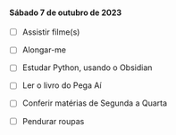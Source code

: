 #### Sábado 7 de outubro de 2023
- [ ] Assistir filme(s)
- [ ] Alongar-me
- [ ] Estudar Python, usando o Obsidian 
- [ ] Ler o livro do Pega Aí
- [ ] Conferir matérias de Segunda a Quarta
- [ ] Pendurar roupas

